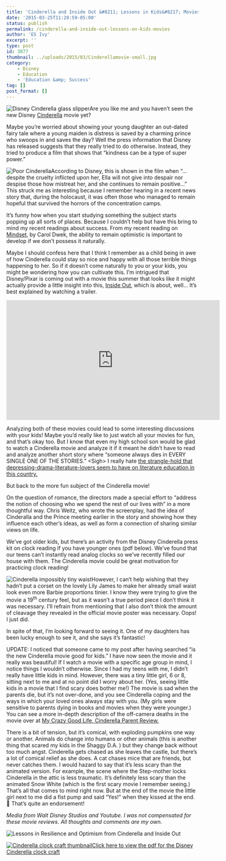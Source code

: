 ```yaml
---
title: 'Cinderella and Inside Out &#8211; Lessons in Kids&#8217; Movies'
date: '2015-03-25T11:20:59-05:00'
status: publish
permalink: /cinderella-and-inside-out-lessons-on-kids-movies
author: 'ES Ivy'
excerpt: ''
type: post
id: 3077
thumbnail: ../uploads/2015/03/Cinderellamovie-small.jpg
category:
    - Disney
    - Education
    - 'Education &amp; Success'
tag: []
post_format: []
---
```

![Disney Cinderella glass slipper](../uploads/2015/03/Cinderellashoe-338x500.jpg)Are you like me and you haven’t seen the new Disney [Cinderella](http://movies.disney.com/cinderella/) movie yet?

Maybe you’re worried about showing your young daughter an out-dated fairy tale where a young maiden is distress is saved by a charming prince who swoops in and saves the day? Well the press information that Disney has released suggests that they really tried to do otherwise. Instead, they tried to produce a film that shows that “kindness can be a type of super power.”

![Poor Cinderella](../uploads/2015/03/Cinderellaworking-600x545.jpg)According to Disney, this is shown in the film when “…despite the cruelty inflicted upon her, Ella will not give into despair nor despise those how mistreat her, and she continues to remain positive…” This struck me as interesting because I remember hearing in a recent news story that, during the holocaust, it was often those who managed to remain hopeful that survived the horrors of the concentration camps.

It’s funny how when you start studying something the subject starts popping up all sorts of places. Because I couldn’t help but have this bring to mind my recent readings about success. From my recent reading on [Mindset](http://mindsetonline.com/), by Carol Dwek, the ability to remain optimistic is important to develop if we don’t possess it naturally.

Maybe I should confess here that I think I remember as a child being in awe of how Cinderella could stay so nice and happy with all those terrible things happening to her. So if it doesn’t come naturally to you or your kids, you might be wondering how you can cultivate this. I’m intrigued that Disney/Pixar is coming out with a movie this summer that looks like it might actually provide a little insight into this, [Inside Out](http://movies.disney.com/inside-out), which is about, well… It’s best explained by watching a trailer.

<iframe allowfullscreen="allowfullscreen" frameborder="0" height="315" src="https://www.youtube.com/embed/1HFv47QHWJU?rel=0" width="560"></iframe>

Analyzing both of these movies could lead to some interesting discussions with your kids! Maybe you’d really like to just watch all your movies for fun, and that’s okay too. But I know that even my high school son would be glad to watch a Cinderella movie and analyze it if it meant he didn’t have to read and analyze another short story where “someone always dies in EVERY SINGLE ONE OF THE STORIES.” &lt;Sigh&gt; I really hate [the strangle-hold that depressing-drama-literature-lovers seem to have on literature education in this country.](http://192.168.1.34:4945/?p=749)

But back to the more fun subject of the Cinderella movie!

On the question of romance, the directors made a special effort to “address the notion of choosing who we spend the rest of our lives with” in a more thoughtful way. Chris Weitz, who wrote the screenplay, had the idea of Cinderalla and the Prince meeting earlier in the story and showing how they influence each other’s ideas, as well as form a connection of sharing similar views on life.

We’ve got older kids, but there’s an activity from the Disney Cinderella press kit on clock reading if you have younger ones (pdf below). We’ve found that our teens can’t instantly read analog clocks so we’ve recently filled our house with them. The Cinderella movie could be great motivation for practicing clock reading!

![Cinderella impossibly tiny waist](../uploads/2015/03/Cinderellawaist-572x450.jpg)However, I can’t help wishing that they hadn’t put a corset on the lovely Lily James to make her already small waist look even more Barbie proportions tinier. I know they were trying to give the movie a 19<sup>th</sup> century feel, but as it wasn’t a true period piece I don’t think it was necessary. I’ll refrain from mentioning that I also don’t think the amount of cleavage they revealed in the official movie poster was necessary. Oops! I just did.

In spite of that, I’m looking forward to seeing it. One of my daughters has been lucky enough to see it, and she says it’s fantastic!

UPDATE: I noticed that someone came to my post after having searched “is the new Cinderella movie good for kids.” I have now seen the movie and it really was beautiful! If I watch a movie with a specific age group in mind, I notice things I wouldn’t otherwise. Since I had my teens with me, I didn’t really have little kids in mind. However, there was a tiny little girl, 6 or 8, sitting next to me and at no point did I worry about her. (Yes, seeing little kids in a movie that I find scary does bother me!) The movie is sad when the parents die, but it’s not over-done, and you see Cinderella coping and the ways in which your loved ones always stay with you. (My girls were sensitive to parents dying in books and movies when they were younger.) You can see a more in-depth description of the off-camera deaths in the movie over at [My Crazy Good Life, Cinderella Parent Review.](http://mycrazygoodlife.com/cinderella-parent-review/)

There is a bit of tension, but it’s comical, with exploding pumpkins one way or another. Animals do change into humans or other animals (this is another thing that scared my kids in the Shaggy D.A. ) but they change back without too much angst. Cinderella gets chased as she leaves the castle, but there’s a lot of comical relief as she does. A cat chases mice that are friends, but never catches them. I would hazard to say that it’s less scary than the animated version. For example, the scene where the Step-mother locks Cinderella in the attic is less traumatic. It’s definitely less scary than the animated Snow White (which is the first scary movie I remember seeing.) That’s all that comes to mind right now. But at the end of the movie the little girl next to me did a fist pump and said “Yes!” when they kissed at the end. 🙂 That’s quite an endorsement!

*Media from Walt Disney Studios* *and Youtube. I was not compensated for these movie reviews. All thoughts and comments are my own.*

![Lessons in Resilience and Optimism from Cinderella and Inside Out](../uploads/2015/03/PicMonkey-Collage-with-text.jpg)

[![Cinderella clock craft thumbnail](../uploads/2015/03/Cinderella-clock-image-140x180.jpg)](http://192.168.1.34:4945/wp-content/uploads/2015/03/Cinderella-clock-craft.pdf?bfb245 "Click here to view the pdf")[Click here to view the pdf for the Disney Cinderella clock craft](http://192.168.1.34:4945/wp-content/uploads/2015/03/Cinderella-clock-craft.pdf "download the pdf")